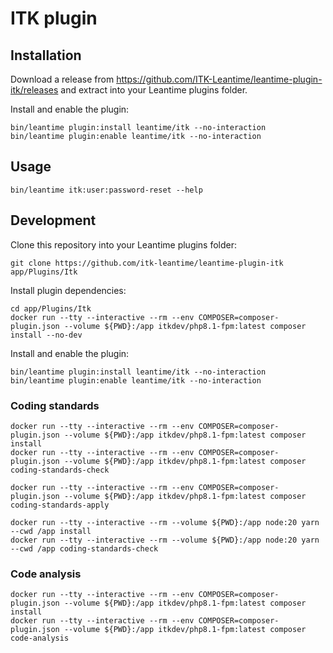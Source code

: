 # ITK plugin

## Installation

Download a release from
<https://github.com/ITK-Leantime/leantime-plugin-itk/releases> and extract into
your Leantime plugins folder.

Install and enable the plugin:

```shell
bin/leantime plugin:install leantime/itk --no-interaction
bin/leantime plugin:enable leantime/itk --no-interaction
```

## Usage

```shell
bin/leantime itk:user:password-reset --help
```

## Development

Clone this repository into your Leantime plugins folder:

```shell
git clone https://github.com/itk-leantime/leantime-plugin-itk app/Plugins/Itk
```

Install plugin dependencies:

```shell
cd app/Plugins/Itk
docker run --tty --interactive --rm --env COMPOSER=composer-plugin.json --volume ${PWD}:/app itkdev/php8.1-fpm:latest composer install --no-dev
```

Install and enable the plugin:

```shell
bin/leantime plugin:install leantime/itk --no-interaction
bin/leantime plugin:enable leantime/itk --no-interaction
```

### Coding standards

```shell
docker run --tty --interactive --rm --env COMPOSER=composer-plugin.json --volume ${PWD}:/app itkdev/php8.1-fpm:latest composer install
docker run --tty --interactive --rm --env COMPOSER=composer-plugin.json --volume ${PWD}:/app itkdev/php8.1-fpm:latest composer coding-standards-check
```

```shell
docker run --tty --interactive --rm --env COMPOSER=composer-plugin.json --volume ${PWD}:/app itkdev/php8.1-fpm:latest composer coding-standards-apply
```

```shell
docker run --tty --interactive --rm --volume ${PWD}:/app node:20 yarn --cwd /app install
docker run --tty --interactive --rm --volume ${PWD}:/app node:20 yarn --cwd /app coding-standards-check
```

### Code analysis

```shell
docker run --tty --interactive --rm --env COMPOSER=composer-plugin.json --volume ${PWD}:/app itkdev/php8.1-fpm:latest composer install
docker run --tty --interactive --rm --env COMPOSER=composer-plugin.json --volume ${PWD}:/app itkdev/php8.1-fpm:latest composer code-analysis
```
